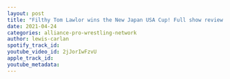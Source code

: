 ```yaml
---
layout: post
title: "Filthy Tom Lawlor wins the New Japan USA Cup! Full show review!"
date: 2021-04-24
categories: alliance-pro-wrestling-network
author: lewis-carlan
spotify_track_id: 
youtube_video_id: 2jJorIwFzvU
apple_track_id: 
youtube_metadata: 
---
```

